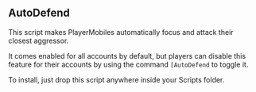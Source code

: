 ## AutoDefend

This script makes PlayerMobiles automatically focus and attack their closest aggressor.

It comes enabled for all accounts by default, but players can disable this feature for their accounts by using the command `[AutoDefend` to toggle it.

To install, just drop this script anywhere inside your Scripts folder.